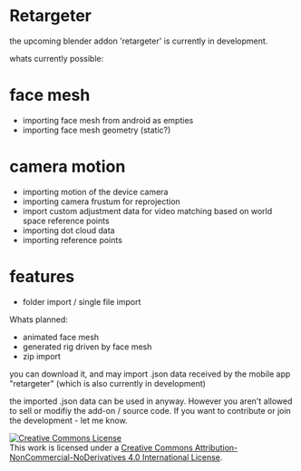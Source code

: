 # Retargeter


the upcoming blender addon 'retargeter' is currently in development.

whats currently possible:
# face mesh
- importing face mesh from android as empties
- importing face mesh geometry (static?)
# camera motion
- importing motion of the device camera
- importing camera frustum for reprojection
- import custom adjustment data for video matching based on world space reference points
- importing dot cloud data
- importing reference points
# features
- folder import / single file import

Whats planned:
- animated face mesh
- generated rig driven by face mesh
- zip import

you can download it, and may import .json data received by the mobile app "retargeter" (which is also currently in development)


the imported .json data can be used in anyway. However you aren't allowed to sell or modifiy the add-on / source code. If you want to contribute or join the development - let me know.


<a rel="license" href="http://creativecommons.org/licenses/by-nc-nd/4.0/"><img alt="Creative Commons License" style="border-width:0" src="https://i.creativecommons.org/l/by-nc-nd/4.0/88x31.png" /></a><br />This work is licensed under a <a rel="license" href="http://creativecommons.org/licenses/by-nc-nd/4.0/">Creative Commons Attribution-NonCommercial-NoDerivatives 4.0 International License</a>.
